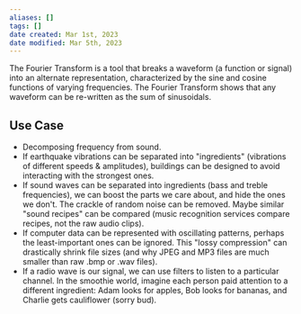 ```yaml
---
aliases: []
tags: []
date created: Mar 1st, 2023
date modified: Mar 5th, 2023
---
```

The Fourier Transform is a tool that breaks a waveform (a function or signal) into an alternate representation, characterized by the sine and cosine functions of varying frequencies. The Fourier Transform shows that any waveform can be re-written as the sum of sinusoidals.

## Use Case
- Decomposing frequency from sound.
- If earthquake vibrations can be separated into "ingredients" (vibrations of different speeds & amplitudes), buildings can be designed to avoid interacting with the strongest ones.
- If sound waves can be separated into ingredients (bass and treble frequencies), we can boost the parts we care about, and hide the ones we don't. The crackle of random noise can be removed. Maybe similar "sound recipes" can be compared (music recognition services compare recipes, not the raw audio clips).
- If computer data can be represented with oscillating patterns, perhaps the least-important ones can be ignored. This "lossy compression" can drastically shrink file sizes (and why JPEG and MP3 files are much smaller than raw .bmp or .wav files).
- If a radio wave is our signal, we can use filters to listen to a particular channel. In the smoothie world, imagine each person paid attention to a different ingredient: Adam looks for apples, Bob looks for bananas, and Charlie gets cauliflower (sorry bud).